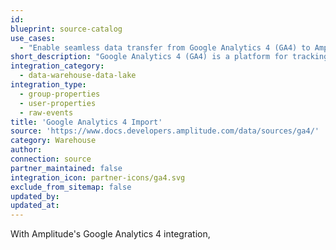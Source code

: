 ```yaml
---
id: 
blueprint: source-catalog
use_cases:
  - "Enable seamless data transfer from Google Analytics 4 (GA4) to Amplitude by leveraging GA4’s BigQuery link, utilizing advanced analytics to enhance event tracking and user behavior insights in Amplitude."
short_description: "Google Analytics 4 (GA4) is a platform for tracking user behavior across websites and apps with event-based data and advanced insights."
integration_category:
  - data-warehouse-data-lake
integration_type:
  - group-properties
  - user-properties
  - raw-events
title: 'Google Analytics 4 Import'
source: 'https://www.docs.developers.amplitude.com/data/sources/ga4/'
category: Warehouse
author: 
connection: source
partner_maintained: false
integration_icon: partner-icons/ga4.svg
exclude_from_sitemap: false
updated_by: 
updated_at: 
---
```


With Amplitude's Google Analytics 4 integration, 